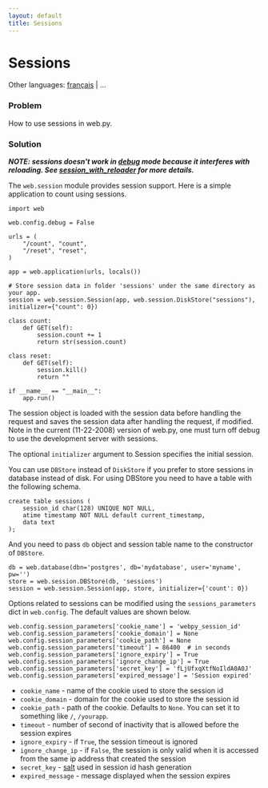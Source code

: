 ```yaml
---
layout: default
title: Sessions
---
```


# Sessions

Other languages: [français](/../cookbook/sessions/fr) | ...

### Problem

How to use sessions in web.py.

### Solution

*__NOTE: sessions doesn't work in [debug](/tutorial3.en#developing) mode because it interferes with reloading. See [session_with_reloader](session_with_reloader) for more details.__*

The `web.session` module provides session support. Here is a simple application to count using sessions.

```
import web

web.config.debug = False

urls = (
    "/count", "count",
    "/reset", "reset",
)

app = web.application(urls, locals())

# Store session data in folder 'sessions' under the same directory as your app.
session = web.session.Session(app, web.session.DiskStore("sessions"), initializer={"count": 0})

class count:
    def GET(self):
        session.count += 1
        return str(session.count)

class reset:
    def GET(self):
        session.kill()
        return ""

if __name__ == "__main__":
    app.run()
```

The session object is loaded with the session data before handling the request and saves the session data after handling the request, if modified. Note in the current (11-22-2008) version of web.py, one must turn off debug to use the development server with sessions.

The optional `initializer` argument to Session specifies the initial session.

You can use `DBStore` instead of `DiskStore` if you prefer to store sessions in database instead of disk. For using DBStore you need to have a table with the following schema.

```
create table sessions (
    session_id char(128) UNIQUE NOT NULL,
    atime timestamp NOT NULL default current_timestamp,
    data text
);
```

And you need to pass `db` object and session table name to the constructor of `DBStore`.

```
db = web.database(dbn='postgres', db='mydatabase', user='myname', pw='')
store = web.session.DBStore(db, 'sessions')
session = web.session.Session(app, store, initializer={'count': 0})
```

Options related to sessions can be modified using the `sessions_parameters` dict in `web.config`. The default values are shown below.

```
web.config.session_parameters['cookie_name'] = 'webpy_session_id'
web.config.session_parameters['cookie_domain'] = None
web.config.session_parameters['cookie_path'] = None
web.config.session_parameters['timeout'] = 86400  # in seconds
web.config.session_parameters['ignore_expiry'] = True
web.config.session_parameters['ignore_change_ip'] = True
web.config.session_parameters['secret_key'] = 'fLjUfxqXtfNoIldA0A0J'
web.config.session_parameters['expired_message'] = 'Session expired'
```

* `cookie_name` - name of the cookie used to store the session id
* `cookie_domain` - domain for the cookie used to store the session id
* `cookie_path` - path of the cookie. Defaults to `None`. You can set it to something like `/`, `/yourapp`.
* `timeout` - number of second of inactivity that is allowed before the session expires
* `ignore_expiry` - if `True`, the session timeout is ignored
* `ignore_change_ip` - if `False`, the session is only valid when it is accessed from the same ip address that created the session
* `secret_key` - [salt](http://en.wikipedia.org/wiki/Salt_%28cryptography%29) used in session id hash generation
* `expired_message` - message displayed when the session expires
